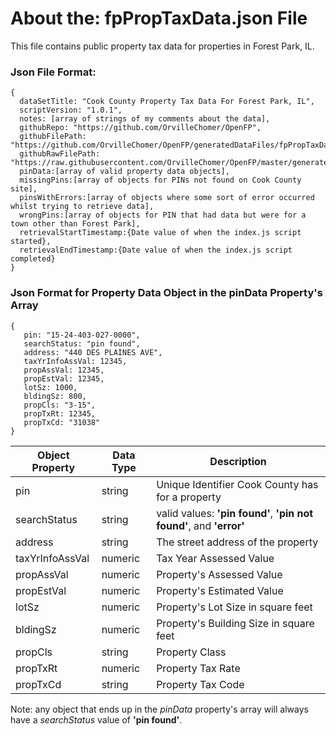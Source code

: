 # About the:   fpPropTaxData.json    File
This file contains public property tax data for properties in Forest Park, IL.

### Json File Format:
```
{
  dataSetTitle: "Cook County Property Tax Data For Forest Park, IL",
  scriptVersion: "1.0.1",
  notes: [array of strings of my comments about the data],
  githubRepo: "https://github.com/OrvilleChomer/OpenFP",
  githubFilePath: "https://github.com/OrvilleChomer/OpenFP/generatedDataFiles/fpPropTaxData.json",
  githubRawFilePath: "https://raw.githubusercontent.com/OrvilleChomer/OpenFP/master/generatedDataFiles/fpPropTaxData.json",
  pinData:[array of valid property data objects],
  missingPins:[array of objects for PINs not found on Cook County site],  
  pinsWithErrors:[array of objects where some sort of error occurred whilst trying to retrieve data],
  wrongPins:[array of objects for PIN that had data but were for a town other than Forest Park],
  retrievalStartTimestamp:{Date value of when the index.js script started},
  retrievalEndTimestamp:{Date value of when the index.js script completed}  
}
```

### Json Format for Property Data Object in the pinData Property's Array
```
{
   pin: "15-24-403-027-0000",
   searchStatus: "pin found",
   address: "440 DES PLAINES AVE",
   taxYrInfoAssVal: 12345,
   propAssVal: 12345,
   propEstVal: 12345,
   lotSz: 1000,
   bldingSz: 800,
   propCls: "3-15",
   propTxRt: 12345,
   propTxCd: "31038"
}
```
| Object Property | Data Type | Description |
| --- | --- | --- |
| pin | string | Unique Identifier Cook County has for a property |
| searchStatus | string | valid values: **'pin found'**, **'pin not found'**, and **'error'** |
| address | string | The street address of the property |
| taxYrInfoAssVal | numeric | Tax Year Assessed Value |
| propAssVal | numeric | Property's Assessed Value |
| propEstVal | numeric | Property's Estimated Value |
| lotSz | numeric | Property's Lot Size in square feet |
| bldingSz | numeric | Property's Building Size in square feet |
| propCls | string | Property Class |
| propTxRt | numeric | Property Tax Rate |
| propTxCd | string | Property Tax Code |

Note: any object that ends up in the *pinData* property's array will always have a *searchStatus* value of **'pin found'**.
